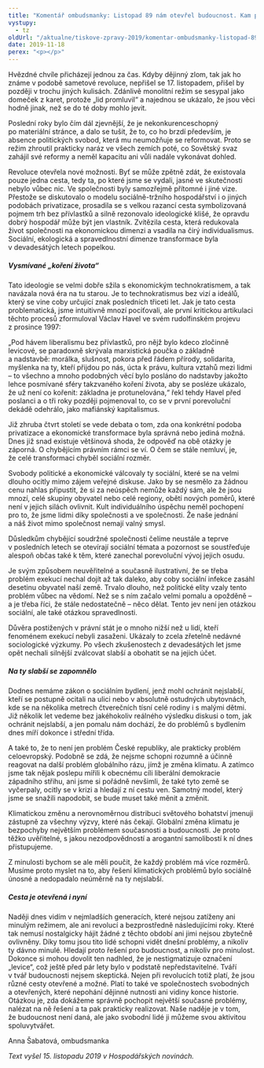 ```yaml
---
title: "Komentář ombudsmanky: Listopad 89 nám otevřel budoucnost. Kam půjdeme?"
vystupy:
  - tz
oldUrl: "/aktualne/tiskove-zpravy-2019/komentar-ombudsmanky-listopad-89-nam-otevrel-budoucnost-kam-pujdeme"
date: 2019-11-18
perex: "<p></p>"
---
```


<!-- imported from the old website -->

<p>Hvězdné chvíle přicházejí jednou za čas. Kdyby dějinný zlom, tak jak ho známe v podobě sametové revoluce, nepřišel se 17. listopadem, přišel by později v trochu jiných kulisách. Zdánlivě monolitní režim se sesypal jako domeček z karet, protože „lid promluvil“ a najednou se ukázalo, že jsou věci hodně jinak, než se do té doby mohlo jevit.</p> <p>Poslední roky bylo čím dál zjevnější, že je nekonkurenceschopný po materiální stránce, a dalo se tušit, že to, co ho brzdí především, je absence politických svobod, která mu neumožňuje se reformovat. Proto se režim zhroutil prakticky naráz ve všech zemích poté, co Sovětský svaz zahájil své reformy a neměl kapacitu ani vůli nadále vykonávat dohled.</p> <p>Revoluce otevřela nové možnosti. Byť se může zpětně zdát, že existovala pouze jedna cesta, tedy ta, po které jsme se vydali, jasné ve skutečnosti nebylo vůbec nic. Ve společnosti byly samozřejmě přítomné i jiné vize. Přestože se diskutovalo o modelu sociálně-tržního hospodářství i o jiných podobách privatizace, prosadila se s velkou razancí cesta symbolizovaná pojmem trh bez přívlastků a silně rezonovalo ideologické klišé, že opravdu dobrý hospodář může být jen vlastník. Zvítězila cesta, která redukovala život společnosti na ekonomickou dimenzi a vsadila na čirý individualismus. Sociální, ekologická a spravedlnostní dimenze transformace byla v devadesátých letech popelkou.</p> <h5>Vysmívané „koření života“</h5> <p>Tato ideologie se velmi dobře sžila s ekonomickým technokratismem, a tak navázala nová éra na tu starou. Je to technokratismus bez vizí a ideálů, který se vine coby určující znak posledních třiceti let. Jak je tato cesta problematická, jsme intuitivně mnozí pociťovali, ale první kritickou artikulaci těchto procesů zformuloval Václav Havel ve svém rudolfinském projevu z prosince 1997:</p> <p>„Pod hávem liberalismu bez přívlastků, pro nějž bylo kdeco zločinně levicové, se paradoxně skrývala marxistická poučka o základně a nadstavbě: morálka, slušnost, pokora před řádem přírody, solidarita, myšlenka na ty, kteří přijdou po nás, úcta k právu, kultura vztahů mezi lidmi – to všechno a mnoho podobných věcí bylo posláno do nadstavby jakožto lehce posmívané sféry takzvaného koření života, aby se posléze ukázalo, že už není co kořenit: základna je protunelována,“ řekl tehdy Havel před poslanci a o tři roky později pojmenoval to, co se v první porevoluční dekádě odehrálo, jako mafiánský kapitalismus.</p> <p>Již zhruba čtvrt století se vede debata o tom, zda ona konkrétní podoba privatizace a ekonomické transformace byla správná nebo jediná možná. Dnes již snad existuje většinová shoda, že odpověď na obě otázky je záporná. O chybějícím právním rámci se ví. O čem se stále nemluví, je, že celé transformaci chyběl sociální rozměr.</p> <p>Svobody politické a ekonomické válcovaly ty sociální, které se na velmi dlouho ocitly mimo zájem veřejné diskuse. Jako by se nesmělo za žádnou cenu nahlas připustit, že si za neúspěch nemůže každý sám, ale že jsou mnozí, celé skupiny obyvatel nebo celé regiony, obětí nových poměrů, které není v jejich silách ovlivnit. Kult individuálního úspěchu neměl pochopení pro to, že jsme lidmi díky společnosti a ve společnosti. Že naše jednání a náš život mimo společnost nemají valný smysl.</p> <p>Důsledkům chybějící soudržné společnosti čelíme neustále a teprve v posledních letech se otevírají sociální témata a pozornost se soustřeďuje alespoň občas také k těm, které zanechal porevoluční vývoj jejich osudu.</p> <p>Je svým způsobem neuvěřitelné a současně ilustrativní, že se třeba problém exekucí nechal dojít až tak daleko, aby coby sociální infekce zasáhl desetinu obyvatel naší země. Trvalo dlouho, než politické elity vzaly tento problém vůbec na vědomí. Než se s ním začalo velmi pomalu a opožděně – a je třeba říci, že stále nedostatečně – něco dělat. Tento jev není jen otázkou sociální, ale také otázkou spravedlnosti.</p> <p>Důvěra postižených v právní stát je o mnoho nižší než u lidí, kteří fenoménem exekucí nebyli zasaženi. Ukázaly to zcela zřetelně nedávné sociologické výzkumy. Po všech zkušenostech z devadesátých let jsme opět nechali silnější zválcovat slabší a obohatit se na jejich účet.</p> <h5>Na ty slabší se zapomnělo</h5> <p>Dodnes nemáme zákon o sociálním bydlení, jenž mohl ochránit nejslabší, kteří se postupně ocitali na ulici nebo v absolutně ostudných ubytovnách, kde se na několika metrech čtverečních tísní celé rodiny i s malými dětmi. Již několik let vedeme bez jakéhokoliv reálného výsledku diskusi o tom, jak ochránit nejslabší, a jen pomalu nám dochází, že do problémů s bydlením dnes míří dokonce i střední třída.</p> <p>A také to, že to není jen problém České republiky, ale prakticky problém celoevropský. Podobně se zdá, že nejsme schopni rozumně a účinně reagovat na další problém globálního rázu, jímž je změna klimatu. A zatímco jsme tak nějak poslepu mířili k obecnému cíli liberální demokracie západního střihu, ani jsme si pořádně nevšimli, že také tyto země se vyčerpaly, ocitly se v krizi a hledají z ní cestu ven. Samotný model, který jsme se snažili napodobit, se bude muset také měnit a změnit.</p> <p>Klimatickou změnu a nerovnoměrnou distribuci světového bohatství jmenuji zástupně za všechny výzvy, které nás čekají. Globální změna klimatu je bezpochyby největším problémem současnosti a budoucnosti. Je proto těžko uvěřitelné, s jakou nezodpovědností a arogantní samolibostí k ní dnes přistupujeme.</p> <p>Z minulosti bychom se ale měli poučit, že každý problém má více rozměrů. Musíme proto myslet na to, aby řešení klimatických problémů bylo sociálně únosné a nedopadalo neúměrně na ty nejslabší.</p> <h5>Cesta je otevřená i nyní</h5> <p>Naději dnes vidím v nejmladších generacích, které nejsou zatíženy ani minulým režimem, ale ani revolucí a bezprostředně následujícími roky. Které tak nemusí nostalgicky hájit žádné z těchto období ani jimi nejsou zbytečně ovlivněny. Díky tomu jsou tito lidé schopni vidět dnešní problémy, a nikoliv ty dávno minulé. Hledají proto řešení pro budoucnost, a nikoliv pro minulost. Dokonce si mohou dovolit ten nadhled, že je nestigmatizuje označení „levice“, což ještě před pár lety bylo v podstatě nepředstavitelné. Tváří v tvář budoucnosti nejsem skeptická. Nejen při revolucích totiž platí, že jsou různé cesty otevřené a možné. Platí to také ve společnostech svobodných a otevřených, které nepohání dějinné nutnosti ani vidiny konce historie. Otázkou je, zda dokážeme správně pochopit největší současné problémy, nalézat na ně řešení a ta pak prakticky realizovat. Naše naděje je v tom, že budoucnost není daná, ale jako svobodní lidé ji můžeme svou aktivitou spoluvytvářet.</p><p>Anna Šabatová, ombudsmanka</p><p><i>Text vyšel 15. listopadu 2019 v Hospodářských novinách.</i></p>
